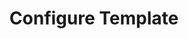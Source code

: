 ---
title: Configure Template
sidebarDepth: 1
lastUpdated: true
sitemap:
    priority: 0.6
    exclude: true
---